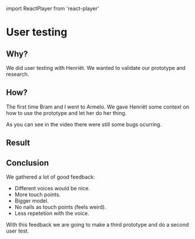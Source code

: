 import ReactPlayer from 'react-player'

# User testing

## Why?

We did user testing with Henriët. We wanted to validate our prototype and research.

## How?

The first time Bram and I went to Armelo. We gave Henriët some context on how to use the prototype and let her do her thing.

As you can see in the video there were still some bugs ocurring.

## Result

<ReactPlayer controls url="/videos/prototype-2.mp4" />

## Conclusion

We gathered a lot of good feedback:

- Different voices would be nice.
- More touch points.
- Bigger model.
- No nails as touch points (feels weird).
- Less repetetion with the voice.

With this feedback we are going to make a third prototype and do a second user test.
